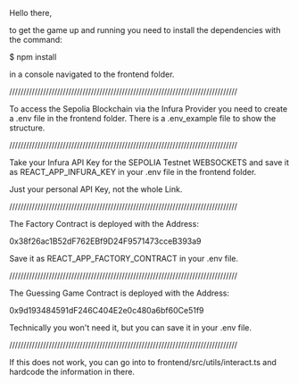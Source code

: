 Hello there,

to get the game up and running you need to install the dependencies with the command:

$ npm install 

in a console navigated to the frontend folder.

/////////////////////////////////////////////////////////////////////////////////

To access the Sepolia Blockchain via the Infura Provider you need to create a .env file in the frontend folder.
There is a .env_example file to show the structure.

/////////////////////////////////////////////////////////////////////////////////

Take your Infura API Key for the SEPOLIA Testnet WEBSOCKETS and save it as REACT_APP_INFURA_KEY in your .env file in the frontend folder.

Just your personal API Key, not the whole Link.

/////////////////////////////////////////////////////////////////////////////////

The Factory Contract is deployed with the Address:

0x38f26ac1B52dF762EBf9D24F9571473cceB393a9

Save it as REACT_APP_FACTORY_CONTRACT in your .env file.

/////////////////////////////////////////////////////////////////////////////////

The Guessing Game Contract is deployed with the Address:

0x9d193484591dF246C404E2e0c480a6bf60Ce51f9

Technically you won't need it, but you can save it in your .env file.

/////////////////////////////////////////////////////////////////////////////////

If this does not work, you can go into to frontend/src/utils/interact.ts and hardcode the information in there.



